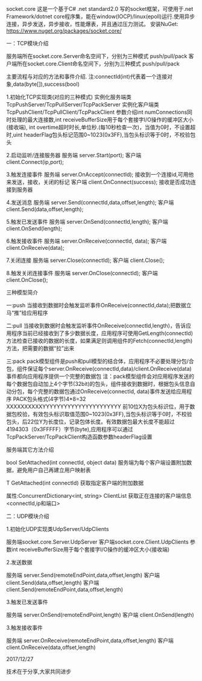 socket.core
这是一个基于C# .net standard2.0 写的socket框架，可使用于.net Framework/dotnet core程序集，能在window(IOCP)/linux(epoll)运行.使用异步连接，异步发送，异步接收，性能爆表，并且通过压力测试。
安装NuGet: https://www.nuget.org/packages/socket.core/


一：TCP模块介绍

服务端所在socket.core.Server命名空间下，分别为三种模式 push/pull/pack
客户端所在socket.core.Client命名空间下，分别为三种模式 push/pull/pack

主要流程与对应的方法和事件介绍.
注:connectId(int)代表着一个连接对象,data(byte[]),success(bool)

1.初始化TCP实现类(对应的三种模式)
实例化服务端类 TcpPushServer/TcpPullServer/TcpPackServer
实例化客户端类 TcpPushClient/TcpPullClient/TcpPackClient
参数介绍int numConnections同时处理的最大连接数,int receiveBufferSize用于每个套接字I/O操作的缓冲区大小(接收端), int overtime超时时长,单位秒.(每10秒检查一次)，当值为0时，不设置超时,uint headerFlag包头标记范围0~1023(0x3FF),当包头标识等于0时，不校验包头

2.启动监听/连接服务器
服务端 server.Start(port);
客户端 client.Connect(ip,port);

3.触发连接事件
服务端 server.OnAccept(connectId); 接收到一个连接id,可用他来发送，接收，关闭的标记
客户端 client.OnConnect(success); 接收是否成功连接到服务器

4.发送消息
服务端 server.Send(connectId,data,offset,length);
客户端 client.Send(data,offset,length);

5.触发已发送事件
服务端 server.OnSend(connectId,length);
客户端 client.OnSend(length);

6.触发接收事件
服务端 server.OnReceive(connectId, data);
客户端 client.OnReceive(data);

7.关闭连接
服务端 server.Close(connectId);
客户端 client.Close();

8.触发关闭连接事件
服务端 server.OnClose(connectId);
客户端 client.OnClose();

三种模型简介

一:push
当接收到数据时会触发监听事件OnReceive(connectId,data);把数据立马“推”给应用程序

二:pull
当接收到数据时会触发监听事件OnReceive(connectId,length)，告诉应用程序当前已经接收到了多少数据长度，应用程序可使用GetLength(connectId)方法检查已接收的数据的长度，如果满足则调用组件的Fetch(connectId,length)方法，把需要的数据“拉”出来

三:pack
pack模型组件是push和pull模型的结合体，应用程序不必要处理分包/合包，组件保证每个server.OnReceive(connectId,data)/client.OnReceive(data)事件都向应用程序提供一个完整的数据包
注：pack模型组件会对应用程序发送的每个数据包自动加上4个字节(32bit)的包头，组件接收到数据时，根据包头信息自动分包，每个完整的数据包通过OnReceive(connectId, data)事件发送给应用程序
PACK包头格式(4字节)4*8=32
XXXXXXXXXXYYYYYYYYYYYYYYYYYYYYYY
前10位X为包头标识位，用于数据包校验，有效包头标识取值范围0~1023(0x3FF),当包头标识等于0时，不校验包头，后22位Y为长度位，记录包体长度。有效数据包最大长度不能超过4194303（0x3FFFFF）字节(byte),应用程序可以通过TcpPackServer/TcpPackClient构造函数参数headerFlag设置

服务端其它方法介绍

bool SetAttached(int connectId, object data)
服务端为每个客户端设置附加数据，避免用户自己再建立用户映射表

T GetAttached(int connectId)
获取指定客户端的附加数据

属性:ConcurrentDictionary<int, string> ClientList
获取正在连接的客户端信息<connectId,ip和端口>

二：UDP模块介绍

1.初始化UDP实现类UdpServer/UdpClients

服务端socket.core.Server.UdpServer
客户端socket.core.Client.UdpClients
参数int receiveBufferSize用于每个套接字I/O操作的缓冲区大小(接收端)

2.发送数据

服务端 server.Send(remoteEndPoint,data,offset,length)
客户端 client.Send(data,offset,length)
客户端 client.Send(remoteEndPoint,data,offset,length)

3.触发已发送事件

服务端 server.OnSend(remoteEndPoint,length)
客户端 client.OnSend(length)

3.触发接收事件

服务端 server.OnReceive(remoteEndPoint,data,offset,length)
客户端 client.OnReceive(data,offset,length)

2017/12/27

技术在于分享,大家共同进步